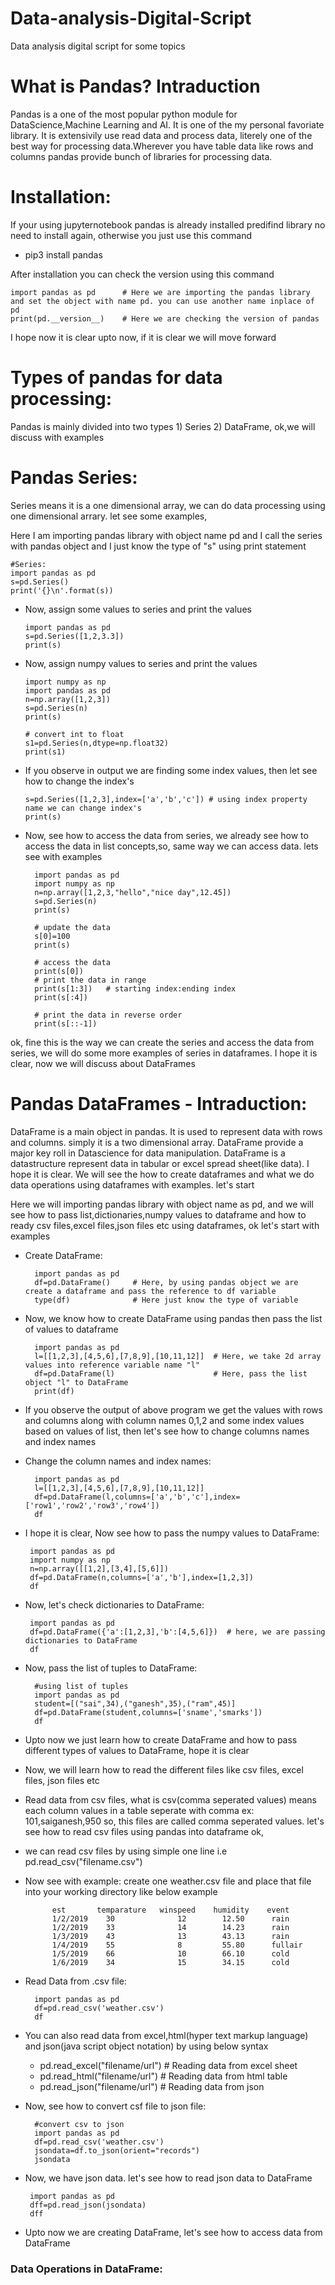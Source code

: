 # Data-analysis-Digital-Script
Data analysis digital script for some topics

# What is Pandas? Intraduction
Pandas is a one of the most popular python module for DataScience,Machine Learning and AI. It is one of the my personal favoriate library. It is extensivily use read data and process data, literely one of the best way for processing data.Wherever you have table data like rows and columns pandas provide bunch of libraries for processing data.

# Installation:
If your using jupyternotebook pandas is already installed predifind library no need to install again, otherwise you just use this command
* pip3 install pandas

After installation you can check the version using this command

    import pandas as pd      # Here we are importing the pandas library and set the object with name pd. you can use another name inplace of pd
    print(pd.__version__)    # Here we are checking the version of pandas

I hope now it is clear upto now, if it is clear we will move forward

# Types of pandas for data processing:
Pandas is mainly divided into two types 1) Series 2) DataFrame, ok,we will discuss with examples

# Pandas Series:
Series means it is a one dimensional array, we can do data processing using one dimensional arrary. let see some examples,

Here I am importing pandas library with object name pd and I call the series with pandas object and I just know the type of "s" using print statement
   
    #Series:
    import pandas as pd
    s=pd.Series()
    print('{}\n'.format(s))

* Now, assign some values to series and print the values

      import pandas as pd
      s=pd.Series([1,2,3.3])
      print(s)
      
* Now, assign numpy values to series and print the values

      import numpy as np
      import pandas as pd
      n=np.array([1,2,3])
      s=pd.Series(n)
      print(s)
      
      # convert int to float
      s1=pd.Series(n,dtype=np.float32)
      print(s1)
   
* If you observe in output we are finding some index values, then let see how to change the index's

      s=pd.Series([1,2,3],index=['a','b','c']) # using index property name we can change index's
      print(s)
      
* Now, see how to access the data from series, we already see how to access the data in list concepts,so, same way we can access data. lets see with examples

        import pandas as pd
        import numpy as np
        n=np.array([1,2,3,"hello","nice day",12.45])
        s=pd.Series(n)
        print(s)
        
        # update the data
        s[0]=100
        print(s)
        
        # access the data
        print(s[0])
        # print the data in range
        print(s[1:3])   # starting index:ending index
        print(s[:4])  

        # print the data in reverse order
        print(s[::-1])

ok, fine this is the way we can create the series and access the data from series, we will do some more examples of series in dataframes. I hope it is clear, now we will discuss about DataFrames

# Pandas DataFrames - Intraduction:
DataFrame is a main object in pandas. It is used to represent data with rows and columns. simply it is a two dimensional array. DataFrame provide a major key roll in Datascience for data manipulation. DataFrame is a datastructure represent data in tabular or excel spread sheet(like data). I hope it is clear. We will see the how to create dataframes and what we do data operations using dataframes with examples. let's start

Here we will importing pandas library with object name as pd, and we will see how to pass list,dictionaries,numpy values to dataframe and how to ready csv files,excel files,json files etc using dataframes, ok let's start with examples

* Create DataFrame:

        import pandas as pd
        df=pd.DataFrame()     # Here, by using pandas object we are create a dataframe and pass the reference to df variable
        type(df)              # Here just know the type of variable

* Now, we know how to create DataFrame using pandas then pass the list of values to dataframe

        import pandas as pd
        l=[[1,2,3],[4,5,6],[7,8,9],[10,11,12]]  # Here, we take 2d array values into reference variable name "l"
        df=pd.DataFrame(l)                      # Here, pass the list object "l" to DataFrame
        print(df)
      
* If you observe the output of above program we get the values with rows and columns along with column names 0,1,2 and some index values based on values of list, then let's see how to change columns names and index names
* Change the column names and index names:

        import pandas as pd
        l=[[1,2,3],[4,5,6],[7,8,9],[10,11,12]]
        df=pd.DataFrame(l,columns=['a','b','c'],index=['row1','row2','row3','row4'])
        df
        
 * I hope it is clear, Now see how to pass the numpy values to DataFrame:
 
        import pandas as pd
        import numpy as np
        n=np.array([[1,2],[3,4],[5,6]])
        df=pd.DataFrame(n,columns=['a','b'],index=[1,2,3])
        df
        
 * Now, let's check dictionaries to DataFrame:
 
        import pandas as pd
        df=pd.DataFrame({'a':[1,2,3],'b':[4,5,6]})  # here, we are passing dictionaries to DataFrame
        df
        
* Now, pass the list of tuples to DataFrame:

        #using list of tuples
        import pandas as pd
        student=[("sai",34),("ganesh",35),("ram",45)]
        df=pd.DataFrame(student,columns=['sname','smarks'])
        df
* Upto now we just learn how to create DataFrame and how to pass different types of values to DataFrame, hope it is clear
* Now, we will learn how to read the different files like csv files, excel files, json files etc
* Read data from csv files, what is csv(comma seperated values) means each column values in a table seperate with comma ex: 101,saiganesh,950 so, this files are called comma seperated values. let's see how to read csv files using pandas into dataframe ok,
* we can read csv files by using simple one line i.e pd.read_csv("filename.csv")
* Now see with example: create one weather.csv file and place that file into your working directory like below example
        
        	est	      temparature	winspeed	humidity	event
        	1/2/2019	30	            12	      12.50	     rain
        	1/2/2019	33	            14	      14.23	     rain
        	1/3/2019	43	            13	      43.13	     rain
        	1/4/2019	55	            8	      55.80	     fullair
        	1/5/2019	66	            10	      66.10 	 cold
        	1/6/2019	34	            15	      34.15	     cold
        
* Read Data from .csv file:

        import pandas as pd
        df=pd.read_csv('weather.csv')   
        df

* You can also read data from excel,html(hyper text markup language) and json(java script object notation) by using below syntax
    * pd.read_excel("filename/url")  # Reading data from excel sheet
    * pd.read_html("filename/url")   # Reading data from html table
    * pd.read_json("filename/url")   # Reading data from json


* Now, see how to convert csf file to json file:

        #convert csv to json
        import pandas as pd
        df=pd.read_csv('weather.csv')
        jsondata=df.to_json(orient="records")    
        jsondata
        
 * Now, we have json data. let's see how to read json data to DataFrame

        import pandas as pd
        dff=pd.read_json(jsondata)
        dff

* Upto now we are creating DataFrame, let's see how to access data from DataFrame
### Data Operations in DataFrame:



